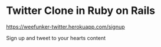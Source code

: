 # Twitter Clone in Ruby on Rails 

https://weefunker-twitter.herokuapp.com/signup

Sign up and tweet to your hearts content
